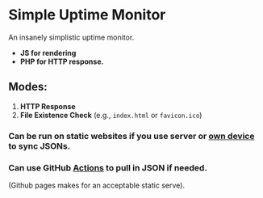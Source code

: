 # Simple Uptime Monitor

An insanely simplistic uptime monitor.

- **JS for rendering** 
- **PHP for HTTP response.**

## Modes:

1. **HTTP Response**
2. **File Existence Check** (e.g., `index.html` or `favicon.ico`)

### Can be run on static websites if you use server or [own device](https://alceawis.de/other/extra/scripts/fakesocialmedia/commentload.html?number=5000&text=When%20you%20don%27t%20want%20to%20ge) to sync JSONs.

### Can use GitHub [Actions](https://github.com/Ry3yr/ry3yr.github.io/blob/main/.github/workflows/download-uptime-checks.yml) to pull in JSON if needed.   
(Github pages makes for an acceptable static serve).
